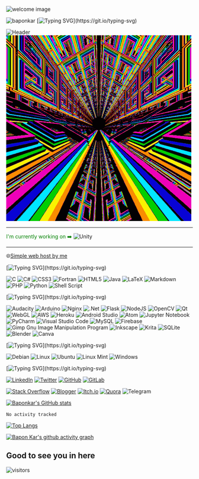 ![welcome image](https://github.com/baponkar/baponkar/blob/main/welcome.gif)

![baponkar](https://github.com/baponkar/baponkar/blob/main/baponkar.gif)
[![Typing SVG](https://readme-typing-svg.demolab.com/?lines=Hello+there!+👋;I+am+Bapon+Kar+from+🇮🇳.;I+am+a+hobbyist+code+writer.;I+just+love+to+write+code.;I+am+always+learning+new+things.;I+mainly+work+on+linux+system.;I+am+flexible+in+C+,+CSharp+,;Python+,+Bash+Shell+Script+JAVA+,;JAVASCRIPT+,+AWS+,+NGINX+,+DOCKER+,+HTML;ANDROID+STUDIO+,+VISUAL+STUDIO+,;UNITY+ETC.)](https://git.io/typing-svg)

![Header](https://github.com/baponkar/baponkar/blob/main/header.gif)
![im2](https://github.com/baponkar/baponkar/blob/main/im2.gif)

---
<span style="color:green">I'm currently working on ➡️ </span>
![Unity](https://img.shields.io/badge/unity-%23000000.svg?style=for-the-badge&logo=unity&logoColor=white)

---
🌐[Simple web host by me](http://gamingjam.tk/)


<!--Languages-->
[![Typing SVG](https://readme-typing-svg.demolab.com/?lines=📙Languages...;)](https://git.io/typing-svg)

![C](https://img.shields.io/badge/c-%2300599C.svg?style=for-the-badge&logo=c&logoColor=white)
![C#](https://img.shields.io/badge/c%23-%23239120.svg?style=for-the-badge&logo=c-sharp&logoColor=white)
![CSS3](https://img.shields.io/badge/css3-%231572B6.svg?style=for-the-badge&logo=css3&logoColor=white)
![Fortran](https://img.shields.io/badge/Fortran-%23734F96.svg?style=for-the-badge&logo=fortran&logoColor=white)
![HTML5](https://img.shields.io/badge/html5-%23E34F26.svg?style=for-the-badge&logo=html5&logoColor=white)
![Java](https://img.shields.io/badge/java-%23ED8B00.svg?style=for-the-badge&logo=java&logoColor=white)
![LaTeX](https://img.shields.io/badge/latex-%23008080.svg?style=for-the-badge&logo=latex&logoColor=white)
![Markdown](https://img.shields.io/badge/markdown-%23000000.svg?style=for-the-badge&logo=markdown&logoColor=white)
![PHP](https://img.shields.io/badge/php-%23777BB4.svg?style=for-the-badge&logo=php&logoColor=white)
![Python](https://img.shields.io/badge/python-3670A0?style=for-the-badge&logo=python&logoColor=ffdd54)
![Shell Script](https://img.shields.io/badge/shell_script-%23121011.svg?style=for-the-badge&logo=gnu-bash&logoColor=white)


<!--Previous Working Experiences-->
[![Typing SVG](https://readme-typing-svg.demolab.com/?lines=👩‍🔧Previous+Working+experiences...;)](https://git.io/typing-svg)

![Audacity](https://img.shields.io/badge/Audacity-0000CC?style=for-the-badge&logo=audacity&logoColor=white)
![Arduino](https://img.shields.io/badge/-Arduino-00979D?style=for-the-badge&logo=Arduino&logoColor=white)
![Nginx](https://img.shields.io/badge/nginx-%23009639.svg?style=for-the-badge&logo=nginx&logoColor=white)
![.Net](https://img.shields.io/badge/.NET-5C2D91?style=for-the-badge&logo=.net&logoColor=white)
![Flask](https://img.shields.io/badge/flask-%23000.svg?style=for-the-badge&logo=flask&logoColor=white)
![NodeJS](https://img.shields.io/badge/node.js-6DA55F?style=for-the-badge&logo=node.js&logoColor=white)
![OpenCV](https://img.shields.io/badge/opencv-%23white.svg?style=for-the-badge&logo=opencv&logoColor=white)
![Qt](https://img.shields.io/badge/Qt-%23217346.svg?style=for-the-badge&logo=Qt&logoColor=white)
![WebGL](https://img.shields.io/badge/WebGL-990000?logo=webgl&logoColor=white&style=for-the-badge)
![AWS](https://img.shields.io/badge/AWS-%23FF9900.svg?style=for-the-badge&logo=amazon-aws&logoColor=white)
![Heroku](https://img.shields.io/badge/heroku-%23430098.svg?style=for-the-badge&logo=heroku&logoColor=white)
![Android Studio](https://img.shields.io/badge/Android%20Studio-3DDC84.svg?style=for-the-badge&logo=android-studio&logoColor=white)
![Atom](https://img.shields.io/badge/Atom-%2366595C.svg?style=for-the-badge&logo=atom&logoColor=white)
![Jupyter Notebook](https://img.shields.io/badge/jupyter-%23FA0F00.svg?style=for-the-badge&logo=jupyter&logoColor=white)
![PyCharm](https://img.shields.io/badge/pycharm-143?style=for-the-badge&logo=pycharm&logoColor=black&color=black&labelColor=green)
![Visual Studio Code](https://img.shields.io/badge/Visual%20Studio%20Code-0078d7.svg?style=for-the-badge&logo=visual-studio-code&logoColor=white)
![MySQL](https://img.shields.io/badge/mysql-%2300f.svg?style=for-the-badge&logo=mysql&logoColor=white)
![Firebase](https://img.shields.io/badge/Firebase-039BE5?style=for-the-badge&logo=Firebase&logoColor=white)
![Gimp Gnu Image Manipulation Program](https://img.shields.io/badge/Gimp-657D8B?style=for-the-badge&logo=gimp&logoColor=FFFFFF)
![Inkscape](https://img.shields.io/badge/Inkscape-e0e0e0?style=for-the-badge&logo=inkscape&logoColor=080A13)
![Krita](https://img.shields.io/badge/Krita-203759?style=for-the-badge&logo=krita&logoColor=EEF37B)
![SQLite](https://img.shields.io/badge/sqlite-%2307405e.svg?style=for-the-badge&logo=sqlite&logoColor=white)
![Blender](https://img.shields.io/badge/blender-%23F5792A.svg?style=for-the-badge&logo=blender&logoColor=white)
![Canva](https://img.shields.io/badge/Canva-%2300C4CC.svg?style=for-the-badge&logo=Canva&logoColor=white)

<!--Platforms-->
[![Typing SVG](https://readme-typing-svg.demolab.com/?lines=💻Operating+Systems...;)](https://git.io/typing-svg)

![Debian](https://img.shields.io/badge/Debian-D70A53?style=for-the-badge&logo=debian&logoColor=white)
![Linux](https://img.shields.io/badge/Linux-FCC624?style=for-the-badge&logo=linux&logoColor=black)
![Ubuntu](https://img.shields.io/badge/Ubuntu-E95420?style=for-the-badge&logo=ubuntu&logoColor=white)
![Linux Mint](https://img.shields.io/badge/Linux%20Mint-87CF3E?style=for-the-badge&logo=Linux%20Mint&logoColor=white)
![Windows](https://img.shields.io/badge/Windows-0078D6?style=for-the-badge&logo=windows&logoColor=white)



<!--Contacts-->
[![Typing SVG](https://readme-typing-svg.demolab.com/?lines=📱Contacts...;)](https://git.io/typing-svg)

[![LinkedIn](https://img.shields.io/badge/linkedin-%230077B5.svg?style=for-the-badge&logo=linkedin&logoColor=white)](https://in.linkedin.com/in/bapon-kar-815098200)
[![Twitter](https://img.shields.io/badge/Twitter-%231DA1F2.svg?style=for-the-badge&logo=Twitter&logoColor=white)](https://twitter.com/kar_bapon?t=PiaWOuxSinQnhstAmYQRaA&s=08)
[![GitHub](https://img.shields.io/badge/github-%23121011.svg?style=for-the-badge&logo=github&logoColor=white)](https://github.com/baponkar)
[![GitLab](https://img.shields.io/badge/gitlab-%23181717.svg?style=for-the-badge&logo=gitlab&logoColor=white)](https://gitlab.com/baponkar)
<!--![Stack Exchange](https://img.shields.io/badge/StackExchange-%23ffffff.svg?style=for-the-badge&logo=StackExchange&logoColor=white)-->
[![Stack Overflow](https://img.shields.io/badge/-Stackoverflow-FE7A16?style=for-the-badge&logo=stack-overflow&logoColor=white)](https://stackoverflow.com/users/7037351/baponkar)
[![Blogger](https://img.shields.io/badge/Blogger-FF5722?style=for-the-badge&logo=blogger&logoColor=white)](https://baponkar.blogspot.com)
[![Itch.io](https://img.shields.io/badge/Itch-%23FF0B34.svg?style=for-the-badge&logo=Itch.io&logoColor=white)](https://baponkar.itch.io)
[![Quora](https://img.shields.io/badge/Quora-%23B92B27.svg?style=for-the-badge&logo=Quora&logoColor=white)](https://www.quora.com/profile/Bapon-Kar-1)
![Telegram](https://img.shields.io/badge/Telegram-2CA5E0?style=for-the-badge&logo=telegram&logoColor=white)

[![Baponkar's GitHub stats](https://github-readme-stats.vercel.app/api?username=baponkar)](https://github.com/anuraghazra/github-readme-stats)

<!--START_SECTION:waka-->

```text
No activity tracked
```

<!--END_SECTION:waka-->

<!---
baponkar/baponkar is a ✨ special ✨ repository because its `README.md` (this file) appears on your GitHub profile.
You can click the Preview link to take a look at your changes.
--->

[![Top Langs](https://github-readme-stats.vercel.app/api/top-langs/?username=baponkar&layout=compact)](https://github.com/anuraghazra/github-readme-stats)

[![Bapon Kar's github activity graph](https://github-readme-activity-graph.cyclic.app/graph?username=baponkar&theme=react-dark)](https://github.com/ashutosh00710/github-readme-activity-graph)



## **Good to see you in here** 
![visitors](https://visitor-badge.glitch.me/badge?page_id=${baponkar})
